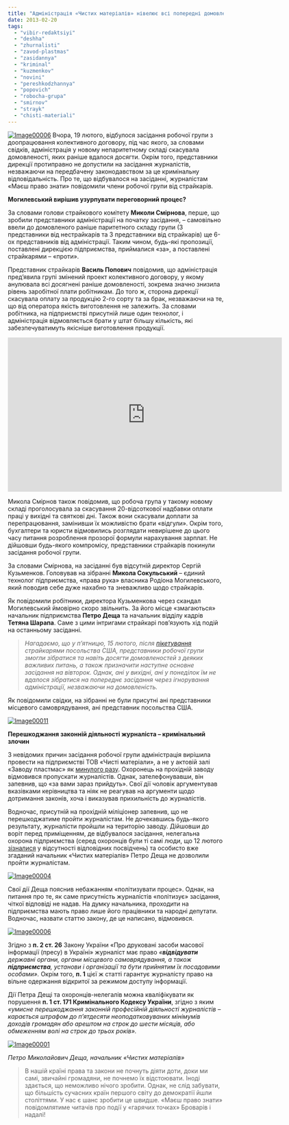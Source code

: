 ```yaml
---
title: "Адміністрація «Чистих матеріалів» нівелює всі попередні домовленості та перешкоджає роботі журналістів"
date: 2013-02-20
tags: 
  - "vibir-redaktsiyi"
  - "deshha"
  - "zhurnalisti"
  - "zavod-plastmas"
  - "zasidannya"
  - "kriminal"
  - "kuzmenkov"
  - "novini"
  - "pereshkodzhannya"
  - "popovich"
  - "robocha-grupa"
  - "smirnov"
  - "strayk"
  - "chisti-materiali"
---
```


[![Image00006](https://mpz.brovary.org/wp-content/uploads/2013/02/Image000064.jpg)](https://mpz.brovary.org/wp-content/uploads/2013/02/Image000064.jpg) Вчора, 19 лютого, відбулося засідання робочої групи з доопрацювання колективного договору, під час якого, за словами свідків, адміністрація у новому непаритетному складі скасувала домовленості, яких раніше вдалося досягти. Окрім того, представники дирекції протиправно не допустили на засідання журналістів, незважаючи на передбачену законодавством за це кримінальну відповідальність. Про те, що відбувалося на засіданні, журналістам «Маєш право знати» повідомили члени робочої групи від страйкарів.

**Могилевський вирішив узурпувати переговорний процес?**

За словами голови страйкового комітету **Миколи Смірнова**, перше, що зробили представники адміністрації на початку засідання, – самовільно ввели до домовленого раніше паритетного складу групи (3 представники від нестрайкарів та 3 представники від страйкарів) ще 6-ох представників від адміністрації. Таким чином, будь-які пропозиції, поставлені дирекцією підприємства, приймалися «за», а поставлені страйкарями – «проти».

Представник страйкарів **Василь Попович** повідомив, що адміністрація пред’явила групі змінений проект колективного договору, у якому анулювала всі досягнені раніше домовленості, зокрема значно знизила рівень заробітної плати робітникам. До того ж, сторона дирекції скасувала оплату за продукцію 2-го сорту та за брак, незважаючи на те, що від оператора якість виготовлення не залежить. За словами робітника, на підприємстві присутній лише один технолог, і адміністрація відмовляється брати у штат більшу кількість, які забезпечуватимуть якісніше виготовлення продукції.

<iframe src="http://www.youtube.com/embed/b_Ib9AX7oJ8" height="360" width="640" allowfullscreen frameborder="0"></iframe>

Микола Смірнов також повідомив, що робоча група у такому новому складі проголосувала за скасування 20-відсоткової надбавки оплати праці у вихідні та святкові дні. Також вони скасували доплати за перепрацювання, замінивши їх можливістю брати «відгули». Окрім того, бухгалтери та юристи відмовились розглядати невирішене до цього часу питання розроблення прозорої формули нарахування зарплат. Не дійшовши будь-якого компромісу, представники страйкарів покинули засідання робочої групи.

За словами Смірнова, на засіданні був відсутній директор Сергій Кузьменков. Головував на зібранні **Микола Сокульський** – єдиний технолог підприємства, «права рука» власника Родіона Могилевського, який поводив себе дуже нахабно та зневажливо щодо страйкарів.

Як повідомили робітники, директора Кузьменкова через скандал Могилевський ймовірно скоро звільнить. За його місце «змагаються» начальник підприємства **Петро Деща** та начальник відділу кадрів **Тетяна Шарапа**. Саме з цими інтригами страйкарі пов’язують хід подій на останньому засіданні.

> _Нагадаємо, що у п’ятницю, 15 лютого, після [пікетування](https://mpz.brovary.org/straykari-chistih-materialiv-prosyat-vtrutitisya-u-konflikt-ssha/) страйкарями посольства США, представники робочої групи змогли зібратися та навіть досягти домовленостей з деяких важливих питань, а також призначити наступне основне засідання на вівторок. Однак, ані у вихідні, ані у понеділок їм не вдалося зібратися на попереднє засідання через ігнорування адміністрації, незважаючи на домовленість._

Як повідомили свідки, на зібранні не були присутні ані представники місцевого самоврядування, ані представник посольства США.

[![Image00011](https://mpz.brovary.org/wp-content/uploads/2013/02/Image000114.jpg)](https://mpz.brovary.org/wp-content/uploads/2013/02/Image000114.jpg)

**Перешкоджання законній діяльності журналіста – кримінальний злочин**

З невідомих причин засідання робочої групи адміністрація вирішила провести на підприємстві ТОВ «Чисті матеріали», а не у актовій залі «Заводу пластмас» як [минулого разу](https://mpz.brovary.org/trivali-podiyi-navkolo-chistih-materialiv-ne-prinosyat-suttyevih-rezultativ/). Охоронець на прохідній заводу відмовився пропускати журналістів. Однак, зателефонувавши, він запевнив, що «за вами зараз прийдуть». Свої дії чоловік аргументував вказівками керівництва та ніяк не реагував на аргументи щодо дотримання законів, хоча і виказував прихильність до журналістів.

Водночас, присутній на прохідній міліціонер запевнив, що не перешкоджатиме пройти журналістам. Не дочекавшись будь-якого результату, журналісти пройшли на територію заводу. Дійшовши до воріт перед приміщенням, де відбувалося засідання, нелегальна охорона підприємства (серед охоронців були ті самі люди, що 12 лютого [зізналися](https://mpz.brovary.org/trivali-podiyi-navkolo-chistih-materialiv-ne-prinosyat-suttyevih-rezultativ/) у відсутності відповідних посвідчень) та особисто вже згаданий начальник «Чистих матеріалів» Петро Деща не дозволили пройти журналістам.

[![Image00004](https://mpz.brovary.org/wp-content/uploads/2013/02/Image000048.jpg)](https://mpz.brovary.org/wp-content/uploads/2013/02/Image000048.jpg)

Свої дії Деща пояснив небажанням «політизувати процес». Однак, на питання про те, як саме присутність журналістів «політизує» засідання, чіткої відповіді не надав. На думку начальника, проходити на підприємства мають право лише його працівники та народні депутати. Водночас, назвати статтю закону, де це написано, відмовився.

[![Image00006](https://mpz.brovary.org/wp-content/uploads/2013/02/Image000064.jpg)](https://mpz.brovary.org/wp-content/uploads/2013/02/Image000064.jpg)

Згідно з **п. 2 ст. 26** Закону України «Про друковані засоби масової інформації (пресу) в Україні» журналіст має право _«**відвідувати** державні органи, органи місцевого самоврядування, а також **підприємства**, установи і організації та бути прийнятим їх посадовими особами»._ Окрім того, **п. 1** цієї ж статті гарантує журналісту право на вільне одержання відкритої за режимом доступу інформації.

Дії Петра Дещі та охоронців-нелегалів можна кваліфікувати як порушення **п. 1 ст. 171 Кримінального Кодексу України**, згідно з яким _«умисне перешкоджання законній професійній діяльності журналістів – карається штрафом до п’ятдесяти неоподатковуваних мінімумів доходів громадян або арештом на строк до шести місяців, або обмеженням волі на строк до трьох років»._

[![Image00001](https://mpz.brovary.org/wp-content/uploads/2013/02/Image000016.jpg)](https://mpz.brovary.org/wp-content/uploads/2013/02/Image000016.jpg)

_Петро Миколайович Деща, начальник «Чистих матеріалів»_

> В нашій країні права та закони не почнуть діяти доти, доки ми самі, звичайні громадяни, не почнемо їх відстоювати. Іноді здається, що неможливо нічого зробити. Однак, не слід забувати, що більшість сучасних країн першого світу до демократії йшли століттями. У нас є шанс зробити це швидше. «Маєш право знати» повідомлятиме читачів про події у «гарячих точках» Броварів і надалі!
